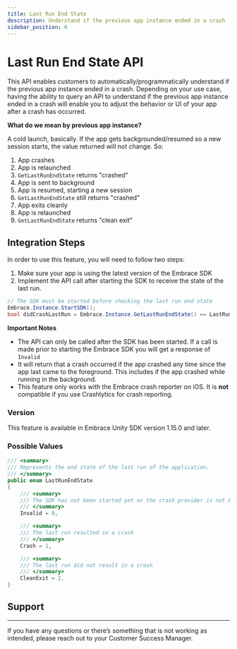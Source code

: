 ```yaml
---
title: Last Run End State
description: Understand if the previous app instance ended in a crash
sidebar_position: 6
---
```


# Last Run End State API

This API enables customers to automatically/programmatically understand if the previous app instance ended in a crash. Depending on your use case, having the ability to query an API to understand if the previous app instance ended in a crash will enable you to adjust the behavior or UI of your app after a crash has occurred.

**What do we mean by previous app instance?**  

A cold launch, basically. If the app gets backgrounded/resumed so a new session starts, the value returned will not change. So:

1. App crashes
2. App is relaunched
3. `GetLastRunEndState` returns "crashed"
4. App is sent to background
5. App is resumed, starting a new session
6. `GetLastRunEndState` still returns "crashed"
7. App exits cleanly
8. App is relaunched
9. `GetLastRunEndState` returns "clean exit"

## Integration Steps

In order to use this feature, you will need to follow two steps:

1. Make sure your app is using the latest version of the Embrace SDK
2. Implement the API call after starting the SDK to receive the state of the last run.

```csharp
// The SDK must be started before checking the last run end state
Embrace.Instance.StartSDK();
bool didCrashLastRun = Embrace.Instance.GetLastRunEndState() == LastRunEndState.Crash;
```

**Important Notes**

- The API can only be called after the SDK has been started. If a call is made prior to starting the Embrace SDK you will get a response of `Invalid`
- It will return that a crash occurred if the app crashed any time since the app last came to the foreground. This includes if the app crashed while running in the background.
- This feature only works with the Embrace crash reporter on iOS. It is **not** compatible if you use Crashlytics for crash reporting.

### Version

This feature is available in Embrace Unity SDK version 1.15.0 and later.

### Possible Values

```csharp
/// <summary>
/// Represents the end state of the last run of the application.
/// </summary>
public enum LastRunEndState
{
    /// <summary>
    /// The SDK has not been started yet or the crash provider is not Embrace
    /// </summary>
    Invalid = 0,

    /// <summary>
    /// The last run resulted in a crash
    /// </summary>
    Crash = 1,

    /// <summary>
    /// The last run did not result in a crash
    /// </summary>
    CleanExit = 2,
}
```

## Support

---

If you have any questions or there’s something that is not working as intended, please reach out to your Customer Success Manager.